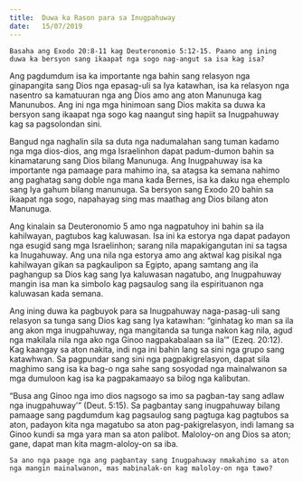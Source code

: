 ```yaml
---
title:  Duwa ka Rason para sa Inugpahuway
date:   15/07/2019
---
```


`Basaha ang Exodo 20:8-11 kag Deuteronomio 5:12-15. Paano ang ining duwa ka bersyon sang ikaapat nga sogo nag-angut sa isa kag isa?`

Ang pagdumdum isa ka importante nga bahin sang relasyon nga ginapangita sang Dios nga epasag-uli sa Iya katawhan, isa ka relasyon nga nasentro sa kamatuuran nga ang Dios amo ang aton Manunuga kag Manunubos. Ang ini nga mga hinimoan sang Dios makita sa duwa ka bersyon sang ikaapat nga sogo kag naangut sing hapiit sa Inugpahuway kag sa pagsolondan sini.

Bangud nga naghalin sila sa duta nga nadumalahan sang tuman kadamo nga mga dios-dios, ang mga Israelinhon dapat padum-dumon bahin sa kinamatarung sang Dios bilang Manunuga. Ang Inugpahuway isa ka importante nga pamaage para mahimo ina, sa atagsa ka semana nahimo ang paghatag sang doble nga mana kada Bernes, isa ka daku nga ehemplo sang Iya gahum bilang manunuga. Sa bersyon sang Exodo 20 bahin sa ikaapat nga sogo, napahayag sing mas maathag ang Dios bilang aton Manunuga.

Ang kinalain sa Deuteronomio 5 amo nga nagpatuhoy ini bahin sa ila kahilwayan, pagtubos kag kaluwasan. Isa ini ka estorya nga dapat padayon nga esugid sang mga Israelinhon; sarang nila mapakigangutan ini sa tagsa ka Inugahuway. Ang una nila nga estorya amo ang aktwal kag pisikal nga kahilwayan gikan sa pagkaulipon sa Egipto, apang samtang ang ila paghangup sa Dios kag sang Iya kaluwasan nagatubo, ang Inugpahuway mangin isa man ka simbolo kag pagsaulog sang ila espirituanon nga kaluwasan kada semana.

Ang ining duwa ka pagbuyok para sa Inugpahuway naga-pasag-uli sang relasyon sa tunga sang Dios kag sang Iya katawhan: “ginhatag ko man sa ila ang akon mga inugpahuway, nga mangitanda sa tunga nakon kag nila, agud nga makilala nila nga ako nga Ginoo nagpakabalaan sa ila’” (Ezeq. 20:12). Kag kaangay sa aton nakita, indi nga ini bahin lang sa sini nga grupo sang katawhwan. Sa pagpundar sang sini nga pagpakigrelasyon, dapat sila maghimo sang isa ka bag-o nga sahe sang sosyodad nga mainalwanon sa mga dumuloon kag isa ka pagpakamaayo sa bilog nga kalibutan.

“Busa ang Ginoo nga imo dios nagsogo sa imo sa pagban-tay sang adlaw nga inugpahuway’” (Deut. 5:15). Sa pagbantay sang inugpahuway bilang pamaage sang pagdumdum kag pagsaulog sang pagtuga kag pagtubos sa aton, padayon kita nga magatubo sa aton pag-pakigrelasyon, indi lamang sa Ginoo kundi sa mga yara man sa aton palibot. Maloloy-on ang Dios sa aton; gane, dapat man kita magm-aloloy-on sa iba.

`Sa ano nga paage nga ang pagbantay sang Inugpahuway nmakahimo sa aton nga mangin mainalwanon, mas mabinalak-on kag maloloy-on nga tawo?`